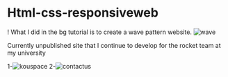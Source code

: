# Html-css-responsiveweb

! What I did in the bg tutorial is to create a wave pattern website.
![wave](https://user-images.githubusercontent.com/73845925/126880127-c42117cf-6b86-41d2-b4ac-3d32325824e9.png)

Currently unpublished site that I continue to develop for the rocket team at my university 

1-![kouspace](https://user-images.githubusercontent.com/73845925/124280913-e2de8580-db51-11eb-990c-77aa57994479.png)
2-![contactus](https://user-images.githubusercontent.com/73845925/124366696-3cca7280-dc5a-11eb-93ea-3c073a87745b.png)
